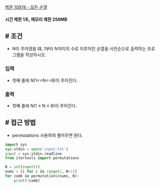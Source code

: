 
[백준 10974 - 모든 순열](https://www.acmicpc.net/problem/10974)

#### **시간 제한 1초, 메모리 제한 256MB**

## **# 조건**

- N이 주어졌을 떄, 1부터 N까지의 수로 이루어진 순열을 사전순으로 출력하는 프로그램을 작성하시오.

### **입력**
- 첫째 줄에 N(1<=N<=8)이 주어진다.

### **출력**
- 첫째 줄에 N(1 ≤ N ≤ 8)이 주어진다.

## **# 접근 방법**

- permutations 사용하여 풀어주면 된다.

```python
import sys
sys.stdin = open('input.txt')
input = sys.stdin.readline
from itertools import permutations

N = int(input())
nums = [i for i in range(1, N+1)]
for comb in permutations(nums, N):
    print(*comb)
```